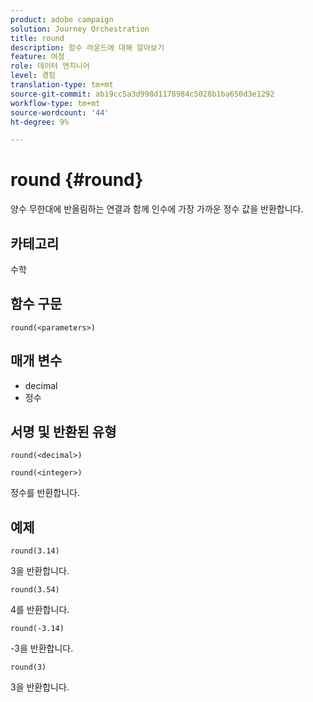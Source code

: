 ```yaml
---
product: adobe campaign
solution: Journey Orchestration
title: round
description: 함수 라운드에 대해 알아보기
feature: 여정
role: 데이터 엔지니어
level: 경험
translation-type: tm+mt
source-git-commit: ab19cc5a3d998d1178984c5028b1ba650d3e1292
workflow-type: tm+mt
source-wordcount: '44'
ht-degree: 9%

---
```



# round {#round}

양수 무한대에 반올림하는 연결과 함께 인수에 가장 가까운 정수 값을 반환합니다.

## 카테고리

수학

## 함수 구문

`round(<parameters>)`

## 매개 변수

* decimal
* 정수

## 서명 및 반환된 유형

`round(<decimal>)`

`round(<integer>)`

정수를 반환합니다.

## 예제

`round(3.14)`

3을 반환합니다.

`round(3.54)`

4를 반환합니다.

`round(-3.14)`

-3을 반환합니다.

`round(3)`

3을 반환합니다.

